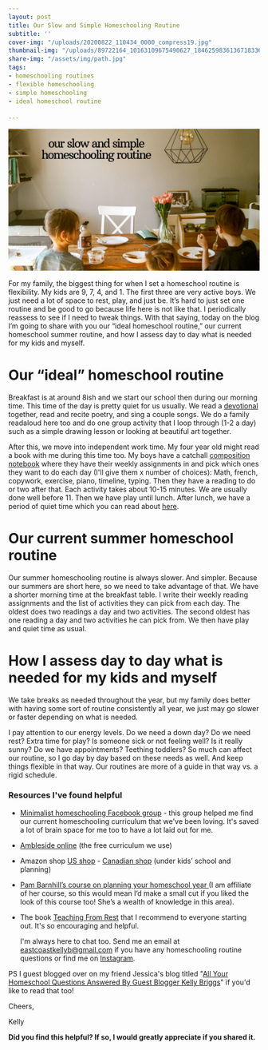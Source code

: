 ```yaml
---
layout: post
title: Our Slow and Simple Homeschooling Routine
subtitle: ''
cover-img: "/uploads/20200822_110434_0000_compress19.jpg"
thumbnail-img: "/uploads/89722164_10163109675490627_1846259836136718336_o.jpg"
share-img: "/assets/img/path.jpg"
tags:
- homeschooling routines
- flexible homeschooling
- simple homeschooling
- ideal homeschool routine

---
```

![Boys at the dining table eating.](/uploads/20200722_111044_0000_compress0-1.jpg "boys")

For my family, the biggest thing for when I set a homeschool routine is flexibility. My kids are 9, 7, 4, and 1. The first three are very active boys. We just need a lot of space to rest, play, and just be. It’s hard to just set one routine and be good to go because life here is not like that. I periodically reassess to see if I need to tweak things. With that saying, today on the blog I’m going to share with you our “ideal homeschool routine,” our current homeschool summer routine, and how I assess day to day what is needed for my kids and myself.

# Our “ideal” homeschool routine

Breakfast is at around 8ish and we start our school then during our morning time. This time of the day is pretty quiet for us usually. We read a [devotional](https://amzn.to/3jEXzRE) together, read and recite poetry, and sing a couple songs. We do a family readaloud here too and do one group activity that I loop through (1-2 a day) such as a simple drawing lesson or looking at beautiful art together.

After this, we move into independent work time. My four year old might read a book with me during this time too. My boys have a catchall [composition notebook](https://amzn.to/30yZqPe) where they have their weekly assignments in and pick which ones they want to do each day (I'll give them x number of choices): Math, french, copywork, exercise, piano, timeline, typing. Then they have a reading to do or two after that. Each activity takes about 10-15 minutes. We are usually done well before 11. Then we have play until lunch. After lunch, we have a period of quiet time which you can read about [here](https://www.eastcoastkelly.com/routines/2020/05/27/how-to-have-quiet-time-with-kids.html).

# Our current summer homeschool routine

Our summer homeschooling routine is always slower. And simpler. Because our summers are short here, so we need to take advantage of that. We have a shorter morning time at the breakfast table. I write their weekly reading assignments and the list of activities they can pick from each day. The oldest does two readings a day and two activities. The second oldest has one reading a day and two activities he can pick from. We then have play and quiet time as usual.

# How I assess day to day what is needed for my kids and myself

We take breaks as needed throughout the year, but my family does better with having some sort of routine consistently all year, we just may go slower or faster depending on what is needed.

I pay attention to our energy levels. Do we need a down day? Do we need rest? Extra time for play? Is someone sick or not feeling well? Is it really sunny? Do we have appointments? Teething toddlers? So much can affect our routine, so I go day by day based on these needs as well. And keep things flexible in that way. Our routines are more of a guide in that way vs. a rigid schedule.

### Resources I've found helpful

* [Minimalist homeschooling Facebook group](https://www.facebook.com/groups/minimalisthomeschool) - this group helped me find our current homeschooling curriculum that we've been loving. It's saved a lot of brain space for me too to have a lot laid out for me.
* [Ambleside online](https://www.amblesideonline.org/) (the free curriculum we use)
* Amazon shop [US shop](http://www.amazon.com/shop/eastcoastkelly) - [Canadian shop](http://www.amazon.com/shop/eastcoastkelly) (under kids’ school and planning)
* [Pam Barnhill’s course on planning your homeschool year ](https://pambarnhill.com/plan-your-year-2020/ref/258/)(I am affiliate of her course, so this would mean I’d make a small cut if you liked the look of this course too! She’s a wealth of knowledge in this area).
* The book [Teaching From Rest](https://amzn.to/2WINMjG) that I recommend to everyone starting out. It's so encouraging and helpful.

  I'm always here to chat too. Send me an email at [eastcoastkellyb@gmail.com](mailto:eastcoastkellyb@gmail.com) if you have any homeschooling routine questions or find me on [Instagram](https://github.com/kellymbriggs/hydeout-jekyll-starter/blob/master/_posts/www.instagram.com/eastcoastkelly).

PS I guest blogged over on my friend Jessica's blog titled "[All Your Homeschool Questions Answered By Guest Blogger Kelly Briggs](https://mamabearwooten.com/all-your-homeschool-questions-answered-by-guest-blogger-kelly-briggs/)" if you'd like to read that too!

Cheers,

Kelly

**Did you find this helpful? If so, I would greatly appreciate if you shared it.**